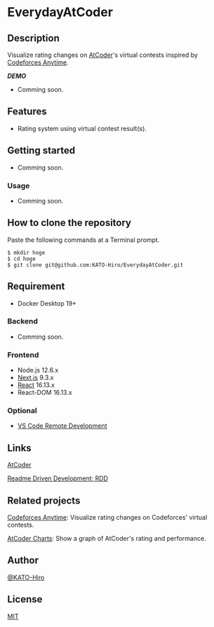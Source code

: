 # EverydayAtCoder

## Description

Visualize rating changes on [AtCoder](https://atcoder.jp/)'s virtual contests inspired by [Codeforces Anytime](https://codeforces-anytime.firebaseapp.com/).

***DEMO***

- Comming soon.

## Features

- Rating system using virtual contest result(s).

## Getting started

- Comming soon.

### Usage

- Comming soon.

## How to clone the repository

Paste the following commands at a Terminal prompt.

```terminal
$ mkdir hoge
$ cd hoge
$ git clone git@github.com:KATO-Hiro/EverydayAtCoder.git
```

## Requirement

- Docker Desktop 19+

### Backend

- Comming soon.

### Frontend

- Node.js 12.6.x
- [Next.js](https://nextjs.org/) 9.3.x
- [React](https://reactjs.org/) 16.13.x
- React-DOM 16.13.x

### Optional

- [VS Code Remote Development](https://code.visualstudio.com/docs/remote/containers)

## Links

[AtCoder](https://atcoder.jp/)

[Readme Driven Development; RDD](https://qiita.com/b4b4r07/items/c80d53db9a0fd59086ec)

## Related projects

[Codeforces Anytime](https://codeforces-anytime.firebaseapp.com/): Visualize rating changes on Codeforces' virtual contests.

[AtCoder Charts](https://atcoder-charts.netlify.com/#/): Show a graph of AtCoder's rating and performance.

## Author

[@KATO-Hiro](https://twitter.com/k_hiro1818)

## License

[MIT](http://KATO-Hiro.mit-license.org)

